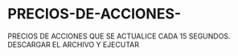 # PRECIOS-DE-ACCIONES-
PRECIOS DE ACCIONES QUE SE ACTUALICE CADA 15 SEGUNDOS.
DESCARGAR EL ARCHIVO Y EJECUTAR
